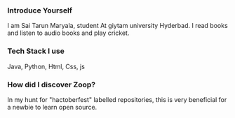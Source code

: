 ### Introduce Yourself

I am Sai Tarun Maryala, student At giytam university Hyderbad. I read books and listen to audio books and play cricket.

### Tech Stack I use

Java, Python, Html, Css, js

### How did I discover Zoop?

In my hunt for "hactoberfest" labelled repositories, this is very beneficial for a newbie to learn open source.
